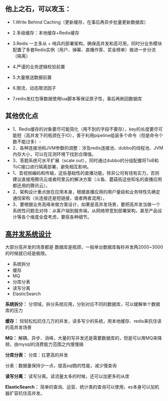 ## 他上之石，可以攻玉：
- 1.Write Behind Caching（更新缓存，在事后再异步批量更新数据库）
- 2.多级缓存：本地缓存+Redis缓存
- 3.Redis 一主多从 + 哨兵的部署架构，确保高并发和高可用，同时分业务模块配置了多套Redis实例（用户、弹幕、直播作答、奖金榜单）做进一步分流（隔离）
- 4.严谨的业务逻辑校验前置
- 5.大量推送数据前置

- 6.限流，动态限流因子
- 7.redis发红包等数据使用lua脚本等保证原子性，事后再刷回数据库
## 其他优化点
- 1、Redis缓存的对象要尽可能简化（用不到的字段不要存），key的长度要尽可能短（高并发下的瓶颈在于IO），善于利用pipeline组装多个命令（但是命令个数不能过多）- 
- 2、各种连接池和JVM参数的调整：涉及redis连接池、dubbo的线程池、JVM内存大小，可以在压测环境下找到合理值。
- 3、答题系统可水平扩展（scale  out），同时通过dubbo的分组配置将ToB和ToC接口进行隔离部署，避免相互影响。
- 1、音视频编码和传输，这些基础性的直播功能，除非公司有钱有实力，否则建议直接用腾讯云或者阿里云的解决方案（斗鱼、蘑菇街这些知名的直播应用都还用的腾讯云）。
- 2、架构设计重点放在应用本身，根据直播应用的用户量级和业务特性先确定通信架构（长连接还是短链接，或者两者混用）。
- 3、要根据业务高峰来做方案设计，如果是高并发场景，要把高并发当做一个系统性问题去对待：从客户端到服务端，从网络带宽到部署架构，甚至产品设计等各个维度全盘考虑，要抠各种细节。

## [高并发系统设计](https://github.com/doocs/advanced-java/blob/main/docs/high-concurrency/high-concurrency-design.md)

大部分高并发的场景都是 数据库是瓶颈，一般单台数据库每秒并发两2000~3000的时候就已经是极限。

- 系统拆分
- 缓存
- MQ
- 分库分表
- 读写分离
- ElasticSearch

**系统拆分：**
分领域，拆分系统应用，分别对应不同的数据库，可以缓解单个数据库的压力

**缓存：**
轻轻松松抗住几万的并发，读多写少的系统，用本地缓存、redis来抗住读的高并发场景

**MQ：**
解耦、异步、消峰，大量的写并发还是需要数据库的，但是可以用MQ来降频，由mysql的消费能力范围之内慢慢搞

**分库分表：**
分库：扛更高的并发

分表：数据量保持少一点，提高sql跑的性能，减少慢查询

**读写分离：**
读写分离。读流量太多的时候，还可以加更多的从库

**ElasticSearch：**
简单的查询、运营、统计类的查询可以使用，es本身可以加机器扩容抗住高并发。

